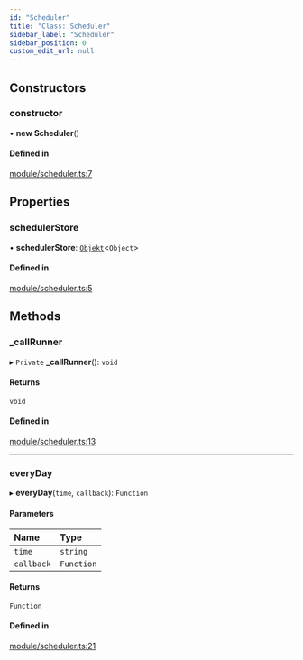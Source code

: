 ```yaml
---
id: "Scheduler"
title: "Class: Scheduler"
sidebar_label: "Scheduler"
sidebar_position: 0
custom_edit_url: null
---
```


## Constructors

### constructor

• **new Scheduler**()

#### Defined in

[module/scheduler.ts:7](https://github.com/siposdani87/sui-js/blob/ad456a5/src/module/scheduler.ts#L7)

## Properties

### schedulerStore

• **schedulerStore**: [`Objekt`](Objekt.md)<`Object`\>

#### Defined in

[module/scheduler.ts:5](https://github.com/siposdani87/sui-js/blob/ad456a5/src/module/scheduler.ts#L5)

## Methods

### \_callRunner

▸ `Private` **_callRunner**(): `void`

#### Returns

`void`

#### Defined in

[module/scheduler.ts:13](https://github.com/siposdani87/sui-js/blob/ad456a5/src/module/scheduler.ts#L13)

___

### everyDay

▸ **everyDay**(`time`, `callback`): `Function`

#### Parameters

| Name | Type |
| :------ | :------ |
| `time` | `string` |
| `callback` | `Function` |

#### Returns

`Function`

#### Defined in

[module/scheduler.ts:21](https://github.com/siposdani87/sui-js/blob/ad456a5/src/module/scheduler.ts#L21)

